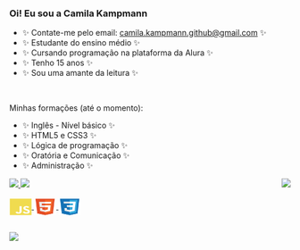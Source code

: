 ### Oi! Eu sou a Camila Kampmann

- ✨ Contate-me pelo email: camila.kampmann.github@gmail.com ✨
- ✨ Estudante do ensino médio ✨
- ✨ Cursando programação na plataforma da Alura ✨
- ✨ Tenho 15 anos ✨
- ✨ Sou uma amante da leitura ✨

<br>

Minhas formações (até o momento):
- ✨ Inglês - Nível básico ✨
- ✨ HTML5 e CSS3 ✨
- ✨ Lógica de programação ✨
- ✨ Oratória e Comunicação ✨
- ✨ Administração ✨

<div>
    <img align="right" height="200" src="https://c.tenor.com/ubkgsEHmfe4AAAAC/anime-aesthetic.gif">
</div>

<div>
  <a href="https://github.com/CamilaKampmann">
  <img height="180em" src="https://github-readme-stats.vercel.app/api?username=CamilaKampmann&show_icons=true&theme=radical&include_all_commits=true&count_private=true"/>
  <img height="180em" src="https://github-readme-stats.vercel.app/api/top-langs/?username=CamilaKampmann&layout=compact&langs_count=7&theme=radical"/>  
</div>
  
<div style="display: inline_block"> <br>
  <img align="center" alt="Camila-Js" height="30" width="40" src="https://raw.githubusercontent.com/devicons/devicon/master/icons/javascript/javascript-plain.svg">
  <img align="center" alt="Camila-HTML" height="30" width="40" src="https://raw.githubusercontent.com/devicons/devicon/master/icons/html5/html5-original.svg">
  <img align="center" alt="Camila-CSS" height="30" width="40" src="https://raw.githubusercontent.com/devicons/devicon/master/icons/css3/css3-original.svg">
</div>
   
##

<div>
  <a href = "mailto:camila.kampmann.github@gmail.com"> <img src="https://img.shields.io/badge/-Gmail-%23333?style=for-the-badge&logo=gmail&logoColor=white" target="_blank"> </a>
</div>
